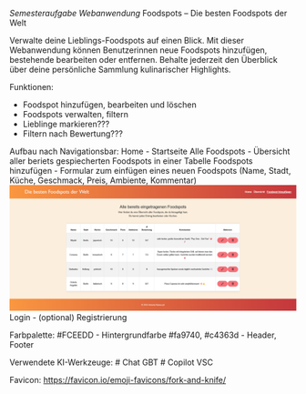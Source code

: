 *Semesteraufgabe Webanwendung*
Foodspots – Die besten Foodspots der Welt

Verwalte deine Lieblings-Foodspots auf einen Blick.
Mit dieser Webanwendung können Benutzerinnen neue Foodspots hinzufügen, bestehende bearbeiten oder entfernen. 
Behalte jederzeit den Überblick über deine persönliche Sammlung kulinarischer Highlights.

Funktionen:
- Foodspot hinzufügen, bearbeiten und löschen
- Foodspots verwalten, filtern
- Lieblinge markieren???
- Filtern nach Bewertung???

Aufbau nach Navigationsbar:
Home - Startseite
Alle Foodspots - Übersicht aller beriets gespiecherten Foodspots in einer Tabelle
Foodspots hinzufügen - Formular zum einfügen eines neuen Foodspots (Name, Stadt, Küche, Geschmack, Preis, Ambiente, Kommentar)
![alt text](image.png)
Login - (optional) Registrierung


Farbpalette:
#FCEEDD - Hintergrundfarbe
#fa9740, #c4363d - Header, Footer



Verwendete KI-Werkzeuge:
    # Chat GBT 
    # Copilot VSC


   Favicon: https://favicon.io/emoji-favicons/fork-and-knife/
